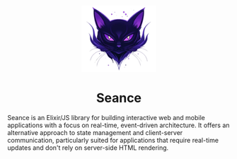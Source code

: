 <p align="center">
  <img src="repo.png" alt="Seance" style="height: 150px; width: auto;">
  <h1 align="center">Seance</h1>
</p>

Seance is an Elixir/JS library for building interactive web and mobile applications with a focus on real-time, event-driven architecture. It offers an alternative approach to state management and client-server communication, particularly suited for applications that require real-time updates and don't rely on server-side HTML rendering.
